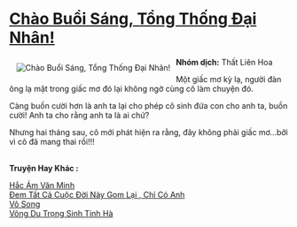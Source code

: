 <a href="https://utruyen.com/chao-buoi-sang-tong-thong-dai-nhan/16021/" title="Chào Buổi Sáng, Tổng Thống Đại Nhân!"><h1>Chào Buổi Sáng, Tổng Thống Đại Nhân!</h1></a><div style="display:table"><img align="right" style="float: left; padding: 10px;" src="https://utruyen.com/images/story/200x260/chao-buoi-sang-tong-thong-dai-nhan.jpg" alt="Chào Buổi Sáng, Tổng Thống Đại Nhân!"><b>Nhóm dịch:</b> Thất Liên Hoa<p></p>Một giấc mơ kỳ lạ, người đàn ông lạ mặt trong giấc mơ đó lại không ngờ cùng cô làm chuyện đó.<p></p>Càng buồn cười hơn là anh ta lại cho phép cô sinh đứa con cho anh ta, buồn cười! Anh ta cho rằng anh ta là ai chứ?<p></p>Nhưng hai tháng sau, cô mới phát hiện ra rằng, đây không phải giấc mơ...bởi vì cô đã mang thai rồi!!!</div><p><br><b>Truyện Hay Khác :</b></p><a href="https://utruyen.com/hac-am-van-minh/8876/" alt="Hắc Ám Văn Minh">Hắc Ám Văn Minh</a><br/><a href="https://github.com/quanluxury/truyenhot/tree/master/truyenhay/19528/" alt="Đem Tất Cả Cuộc Đời Này Gom Lại , Chỉ Có Anh">Đem Tất Cả Cuộc Đời Này Gom Lại , Chỉ Có Anh</a><br/><a href="https://dammy2019.blogspot.com/2019/11/vo-song.html" alt="Vô Song">Vô Song</a><br/><a href="https://truyenngontinhay.wordpress.com/2019/10/03/vong-du-trong-sinh-tinh-ha/" alt="Võng Du Trọng Sinh Tinh Hà">Võng Du Trọng Sinh Tinh Hà</a><br/>